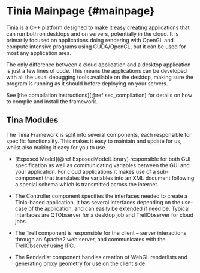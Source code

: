 Tinia Mainpage {#mainpage}
==============

Tinia is a C++ platform designed to make it easy creating applications that can
run both on desktops and on servers, potentially in the cloud. It is primarily
focused on applications doing rendering with OpenGL and compute intensive
programs using CUDA/OpenCL, but it can be used for most any application area.

The only difference between a cloud application and a desktop application is
just a few lines of code. This means the applications can be developed with all
the usual debugging tools available on the desktop, making sure the program is
running as it should before deploying on your servers.

See [the compilation instructions](@ref sec_compilation) for details on how to
compile and install the framework.

Tina Modules
------------

The Tinia Framework is split into several components, each responsible for specific
functionality. This makes it easy to maintain and update for us, whilst also
making it easy for you to use.

- [Exposed Model](@ref ExposedModelLibrary) responsible for both GUI
  specification as well as communicating variables between the GUI and your
  application. For cloud applications it makes use of a sub-component that
  translates the variables into an XML document following a special schema which
  is transmitted across the internet.

- The Controller component specifies the interfaces needed to create a
  Tinia-based application. It has several interfaces depending on the use-case of
  the application, and can easily be extended if need be. Typical interfaces are
  QTObserver for a desktop job and TrellObserver for cloud jobs.

- The Trell component is responsible for the client – server interactions
  through an Apache2 web server, and communicates with the TrellObserver using
  IPC.

- The Renderlist component handles creation of WebGL renderlists and generating proxy geometry
  for use on the client side.



